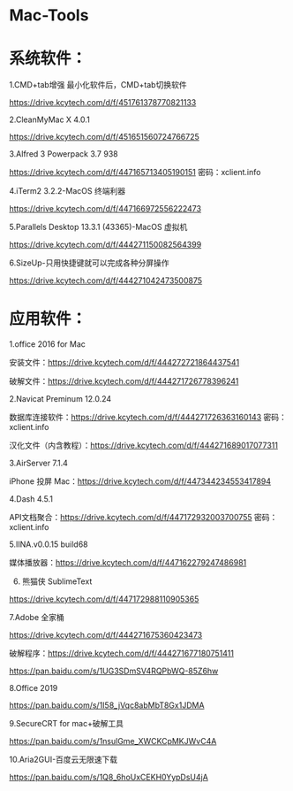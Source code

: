 # Mac-Tools

# 系统软件：
1.CMD+tab增强
最小化软件后，CMD+tab切换软件

https://drive.kcytech.com/d/f/451761378770821133

2.CleanMyMac X 4.0.1

https://drive.kcytech.com/d/f/451651560724766725

3.Alfred 3 Powerpack 3.7 938

https://drive.kcytech.com/d/f/447165713405190151
密码：xclient.info

4.iTerm2 3.2.2-MacOS 终端利器

https://drive.kcytech.com/d/f/447166972556222473

5.Parallels Desktop 13.3.1 (43365)-MacOS 虚拟机

https://drive.kcytech.com/d/f/444271150082564399

6.SizeUp-只用快捷键就可以完成各种分屏操作

https://drive.kcytech.com/d/f/444271042473500875

# 应用软件：
1.office 2016 for Mac

安装文件：https://drive.kcytech.com/d/f/444272721864437541

破解文件：https://drive.kcytech.com/d/f/444271726778396241

2.Navicat Preminum 12.0.24

数据库连接软件：https://drive.kcytech.com/d/f/444271726363160143
密码：xclient.info

汉化文件（内含教程）：https://drive.kcytech.com/d/f/444271689017077311

3.AirServer 7.1.4

iPhone 投屏 Mac：https://drive.kcytech.com/d/f/447344234553417894

4.Dash 4.5.1

API文档聚合：https://drive.kcytech.com/d/f/447172932003700755
密码：xclient.info

5.IINA.v0.0.15 build68

媒体播放器：https://drive.kcytech.com/d/f/447162279247486981

6. 熊猫侠 SublimeText

https://drive.kcytech.com/d/f/447172988110905365

7.Adobe 全家桶

https://drive.kcytech.com/d/f/444271675360423473

破解程序：https://drive.kcytech.com/d/f/444271677180751411

https://pan.baidu.com/s/1UG3SDmSV4RQPbWQ-85Z6hw

8.Office 2019

https://pan.baidu.com/s/1I58_jVqc8abMbT8Gx1JDMA

9.SecureCRT for mac+破解工具

https://pan.baidu.com/s/1nsulGme_XWCKCpMKJWvC4A

10.Aria2GUI-百度云无限速下载

https://pan.baidu.com/s/1Q8_6hoUxCEKH0YypDsU4jA
